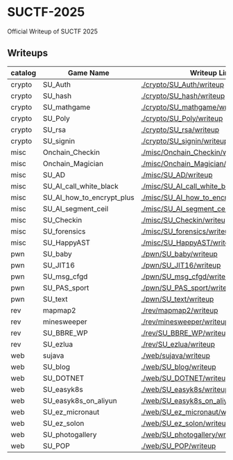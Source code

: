 # SUCTF-2025

Official Writeup of SUCTF 2025

## Writeups

| catalog | **Game Name**             | Writeup Link                                                 |
| ------- | ------------------------- | ------------------------------------------------------------ |
| crypto  | SU_Auth                   | [./crypto/SU_Auth/writeup](./crypto/SU_Auth/writeup)         |
| crypto  | SU_hash                   | [./crypto/SU_hash/writeup](./crypto/SU_hash/writeup)         |
| crypto  | SU_mathgame               | [./crypto/SU_mathgame/writeup](./crypto/SU_mathgame/writeup) |
| crypto  | SU_Poly                   | [./crypto/SU_Poly/writeup](./crypto/SU_Poly/writeup)         |
| crypto  | SU_rsa                    | [./crypto/SU_rsa/writeup](./crypto/SU_rsa/writeup)           |
| crypto  | SU_signin                 | [./crypto/SU_signin/writeup](./crypto/SU_signin/writeup)     |
| misc    | Onchain_Checkin           | [./misc/Onchain_Checkin/writeup](./misc/Onchain_Checkin/writeup) |
| misc    | Onchain_Magician          | [./misc/Onchain_Magician/writeup](./misc/Onchain_Magician/writeup) |
| misc    | SU_AD                     | [./misc/SU_AD/writeup](./misc/SU_AD/writeup)                 |
| misc    | SU_AI_call_white_black    | [./misc/SU_AI_call_white_black/writeup](./misc/SU_AI_call_white_black/writeup) |
| misc    | SU_AI_how_to_encrypt_plus | [./misc/SU_AI_how_to_encrypt_plus/writeup](./misc/SU_AI_how_to_encrypt_plus/writeup) |
| misc    | SU_AI_segment_ceil        | [./misc/SU_AI_segment_ceil/writeup](./misc/SU_AI_segment_ceil/writeup) |
| misc    | SU_Checkin                | [./misc/SU_Checkin/writeup](./misc/SU_Checkin/writeup)       |
| misc    | SU_forensics              | [./misc/SU_forensics/writeup](./misc/SU_forensics/writeup)   |
| misc    | SU_HappyAST               | [./misc/SU_HappyAST/writeup](./misc/SU_HappyAST/writeup)     |
| pwn     | SU_baby                   | [./pwn/SU_baby/writeup](./pwn/SU_baby/writeup)               |
| pwn     | SU_JIT16                  | [./pwn/SU_JIT16/writeup](./pwn/SU_JIT16/writeup)             |
| pwn     | SU_msg_cfgd               | [./pwn/SU_msg_cfgd/writeup](./pwn/SU_msg_cfgd/writeup)       |
| pwn     | SU_PAS_sport              | [./pwn/SU_PAS_sport/writeup](./pwn/SU_PAS_sport/writeup)     |
| pwn     | SU_text                   | [./pwn/SU_text/writeup](./pwn/SU_text/writeup)               |
| rev     | mapmap2                   | [./rev/mapmap2/writeup](./rev/mapmap2/writeup)               |
| rev     | minesweeper               | [./rev/minesweeper/writeup](./rev/minesweeper/writeup)       |
| rev     | SU_BBRE_WP                | [./rev/SU_BBRE_WP/writeup](./rev/SU_BBRE_WP/writeup)         |
| rev     | SU_ezlua                  | [./rev/SU_ezlua/writeup](./rev/SU_ezlua/writeup)             |
| web     | sujava                    | [./web/sujava/writeup](./web/sujava/writeup)                 |
| web     | SU_blog                   | [./web/SU_blog/writeup](./web/SU_blog/writeup)               |
| web     | SU_DOTNET                 | [./web/SU_DOTNET/writeup](./web/SU_DOTNET/writeup)           |
| web     | SU_easyk8s                | [./web/SU_easyk8s/writeup](./web/SU_easyk8s/writeup)         |
| web     | SU_easyk8s_on_aliyun      | [./web/SU_easyk8s_on_aliyun/writeup](./web/SU_easyk8s_on_aliyun/writeup) |
| web     | SU_ez_micronaut           | [./web/SU_ez_micronaut/writeup](./web/SU_ez_micronaut/writeup) |
| web     | SU_ez_solon               | [./web/SU_ez_solon/writeup](./web/SU_ez_solon/writeup)       |
| web     | SU_photogallery           | [./web/SU_photogallery/writeup](./web/SU_photogallery/writeup) |
| web     | SU_POP                    | [./web/SU_POP/writeup](./web/SU_POP/writeup)                 |
